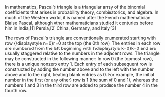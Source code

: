 In mathematics, Pascal's triangle is a triangular array of the binomial coefficients that arises in probability theory, combinatorics, and algebra. In much of the Western world, it is named after the French mathematician Blaise Pascal, although other mathematicians studied it centuries before him in India,[1] Persia,[2] China, Germany, and Italy.[3]

The rows of Pascal's triangle are conventionally enumerated starting with row {\displaystyle n=0}n=0 at the top (the 0th row). The entries in each row are numbered from the left beginning with {\displaystyle k=0}k=0 and are usually staggered relative to the numbers in the adjacent rows. The triangle may be constructed in the following manner: In row 0 (the topmost row), there is a unique nonzero entry 1. Each entry of each subsequent row is constructed by adding the number above and to the left with the number above and to the right, treating blank entries as 0. For example, the initial number in the first (or any other) row is 1 (the sum of 0 and 1), whereas the numbers 1 and 3 in the third row are added to produce the number 4 in the fourth row.
